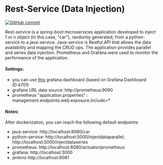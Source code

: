 # Rest-Service (Data Injection)

[![GitHub commit](https://img.shields.io/github/last-commit/darkkillex/rest-service)](https://github.com/darkkillex/rest-service)

Rest-service is a spring-boot microservices application developed to inject 1 or n object (in this case, "car"), randomly generated,
from a python-service to a java-service.
Java-service is Restful API that allows the data availability and mapping the CRUD ops.
The application provides parallel and series data injection.
Prometheus and Grafana were used to monitor the performance of the application.

#### Settings:
- you can use [this](https://github.com/darkkillex/rest-service/blob/master/java-service_dashboard_micrometer.json) grafana dashboard (based on Grafana Dashboard ID:4701)
- grafana URL data source: http://prometheus:9090
- prometheus "application.properties" : management.endpoints.web.exposure.include=*

#### Notes:
After dockerization, you can reach the following default endpoints:
- java-service: http://localhost:8080/car
- python-service: http://localhost:5000/injectdataparallel; http://localhost:5000/injectdataseries
- prometheus: http://localhost:8080/actuator/prometheus
- grafana: http://localhost:3000
- jenkins http://localhost:8081

